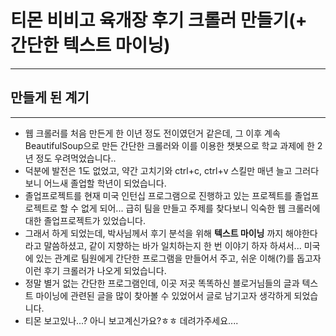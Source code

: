 # 티몬 비비고 육개장 후기 크롤러 만들기(+ 간단한 텍스트 마이닝)
-------------------------------------
## 만들게 된 계기
-------------------------------------
- 웹 크롤러를 처음 만든게 한 이년 정도 전이였던거 같은데, 그 이후 계속 BeautifulSoup으로 만든 간단한 크롤러와 이를 이용한 챗봇으로 학교 과제에 한 2년 정도 우려먹었습니다..
- 덕분에 발전은 1도 없었고, 약간 고치기와 ctrl+c, ctrl+v 스킬만 매년 늘고 그러다보니 어느새 졸업할 학년이 되었습니다.
- 졸업프로젝트를 현재 미국 인턴십 프로그램으로 진행하고 있는 프로젝트를 졸업프로젝트로 할 수 없게 되어... 급히 팀을 만들고 주제를 찾다보니 익숙한 웹 크롤러에 대한 졸업프로젝트가 있었습니다.
- 그래서 하게 되었는데, 박사님께서 후기 분석을 위해 **텍스트 마이닝** 까지 해야한다 라고 말씀하셨고, 같이 지향하는 바가 일치하는지 한 번 이야기 하자 하셔서... 미국에 있는 관계로 팀원에게 간단한 프로그램을 만들어서 주고, 쉬운 이해(?)를 돕고자 이런 후기 크롤러가 나오게 되었습니다.
- 정말 별거 없는 간단한 프로그램인데, 이곳 저곳 똑똑하신 블로거님들의 글과 텍스트 마이닝에 관련된 글을 많이 찾아볼 수 있었어서 글로 남기고자 생각하게 되었습니다.
- 티몬 보고있나...? 아니 보고계신가요?ㅎㅎ 데려가주세요....

 
